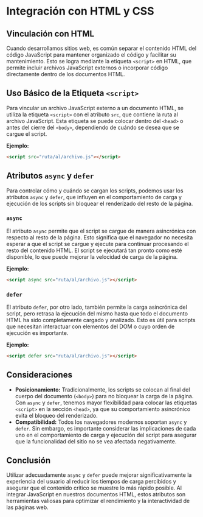 # Integración con HTML y CSS

## Vinculación con HTML
Cuando desarrollamos sitios web, es común separar el contenido HTML del código JavaScript para mantener organizado el código y facilitar su mantenimiento. Esto se logra mediante la etiqueta `<script>` en HTML, que permite incluir archivos JavaScript externos o incorporar código directamente dentro de los documentos HTML.

## Uso Básico de la Etiqueta `<script>`
Para vincular un archivo JavaScript externo a un documento HTML, se utiliza la etiqueta `<script>` con el atributo `src`, que contiene la ruta al archivo JavaScript. Esta etiqueta se puede colocar dentro del `<head>` o antes del cierre del `<body>`, dependiendo de cuándo se desea que se cargue el script.

**Ejemplo:**

```html
<script src="ruta/al/archivo.js"></script>
```

## Atributos `async` y `defer`
Para controlar cómo y cuándo se cargan los scripts, podemos usar los atributos `async` y `defer`, que influyen en el comportamiento de carga y ejecución de los scripts sin bloquear el renderizado del resto de la página.

### `async`
El atributo `async` permite que el script se cargue de manera asincrónica con respecto al resto de la página. Esto significa que el navegador no necesita esperar a que el script se cargue y ejecute para continuar procesando el resto del contenido HTML. El script se ejecutará tan pronto como esté disponible, lo que puede mejorar la velocidad de carga de la página.

**Ejemplo:**

```html
<script async src="ruta/al/archivo.js"></script>
```

### `defer`
El atributo `defer`, por otro lado, también permite la carga asincrónica del script, pero retrasa la ejecución del mismo hasta que todo el documento HTML ha sido completamente cargado y analizado. Esto es útil para scripts que necesitan interactuar con elementos del DOM o cuyo orden de ejecución es importante.

**Ejemplo:**

```html
<script defer src="ruta/al/archivo.js"></script>
```

## Consideraciones
- **Posicionamiento:** Tradicionalmente, los scripts se colocan al final del cuerpo del documento (`<body>`) para no bloquear la carga de la página. Con `async` y `defer`, tenemos mayor flexibilidad para colocar las etiquetas `<script>` en la sección `<head>`, ya que su comportamiento asincrónico evita el bloqueo del renderizado.
- **Compatibilidad:** Todos los navegadores modernos soportan `async` y `defer`. Sin embargo, es importante considerar las implicaciones de cada uno en el comportamiento de carga y ejecución del script para asegurar que la funcionalidad del sitio no se vea afectada negativamente.

## Conclusión
Utilizar adecuadamente `async` y `defer` puede mejorar significativamente la experiencia del usuario al reducir los tiempos de carga percibidos y asegurar que el contenido crítico se muestre lo más rápido posible. Al integrar JavaScript en nuestros documentos HTML, estos atributos son herramientas valiosas para optimizar el rendimiento y la interactividad de las páginas web.